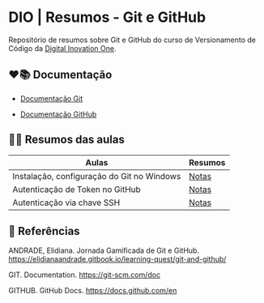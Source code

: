 # DIO | Resumos - Git e GitHub



Repositório de resumos sobre Git e GitHub do curso de Versionamento de Código da [Digital Inovation One](https://www.dio.me/en).



## ❤️📚 Documentação

- [Documentação Git](https://git-scm.com/doc)

- [Documentação GitHub](https://docs.github.com/pt)



## 📝💡 Resumos das aulas

| Aulas | Resumos |
| ------ | ---------- |
| Instalação, configuração do Git no Windows | [Notas](https://git-scm.com/book/pt-br/v2/Come%C3%A7ando-Instalando-o-Git)
| Autenticação de Token no GitHub | [Notas](https://docs.github.com/pt/authentication/keeping-your-account-and-data-secure/about-authentication-to-github) |
| Autenticação via chave SSH | [Notas](https://docs.github.com/pt/authentication/connecting-to-github-with-ssh/generating-a-new-ssh-key-and-adding-it-to-the-ssh-agent) |



## 🔎 Referências

ANDRADE, Elidiana. Jornada Gamificada de Git e GitHub.  https://elidianaandrade.gitbook.io/learning-quest/git-and-github/



GIT. Documentation. https://git-scm.com/doc



GITHUB. GitHub Docs. https://docs.github.com/en





